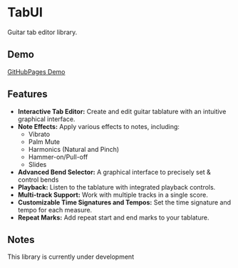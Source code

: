 # TabUI

Guitar tab editor library.

## Demo
[GitHubPages Demo](https://nik-idc.github.io/tabui/)

## Features

*   **Interactive Tab Editor:** Create and edit guitar tablature with an intuitive graphical interface.
*   **Note Effects:** Apply various effects to notes, including:
    *   Vibrato
    *   Palm Mute
    *   Harmonics (Natural and Pinch)
    *   Hammer-on/Pull-off
    *   Slides
*   **Advanced Bend Selector:** A graphical interface to precisely set & control bends
*   **Playback:** Listen to the tablature with integrated playback controls.
*   **Multi-track Support:** Work with multiple tracks in a single score.
*   **Customizable Time Signatures and Tempos:** Set the time signature and tempo for each measure.
*   **Repeat Marks:** Add repeat start and end marks to your tablature.

## Notes

This library is currently under development
